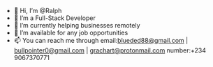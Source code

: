 - 👋 Hi, I’m @Ralph
- 👀 I’m a Full-Stack Developer
- 🌱 I’m currently helping businesses remotely
- 💞️ I’m available for any job opportunities 
- 📫 You can reach me through 
email:blueded88@gmail.com | bullpointer0@gmail.com | grachart@protonmail.com
number:+234 9067370771

<!---
Ralph/About-Me is a ✨ special ✨ repository because its `README.md` (this file) appears on your GitHub profile.
You can click the Preview link to take a look at your changes.
--->
